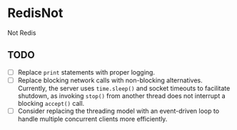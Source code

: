 # RedisNot
Not Redis

## TODO

- [ ] Replace `print` statements with proper logging.
- [ ] Replace blocking network calls with non-blocking alternatives. Currently, the server uses `time.sleep()` and socket timeouts to facilitate shutdown, as invoking `stop()` from another thread does not interrupt a blocking `accept()` call.
- [ ] Consider replacing the threading model with an event-driven loop to handle multiple concurrent clients more efficiently.
